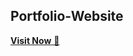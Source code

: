## Portfolio-Website
<a href="https://ksanoniya.github.io/my-site/" target="_blank">**Visit Now** 🚀</a>


